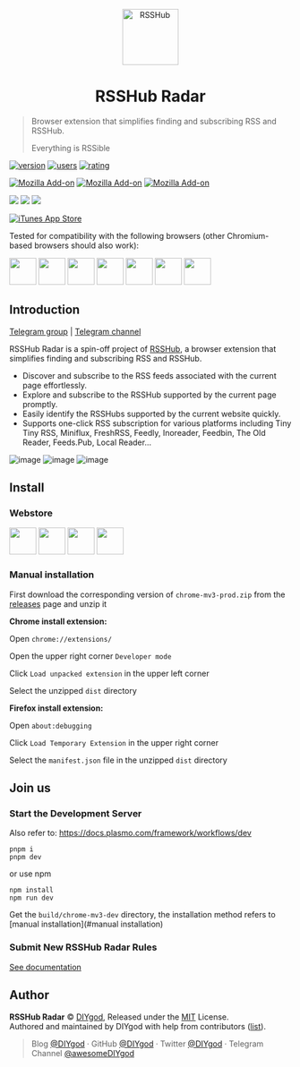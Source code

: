 <p align="center">
<img src="https://i.loli.net/2019/04/23/5cbeb7e41414c.png" alt="RSSHub" width="100">
</p>
<h1 align="center">RSSHub Radar</h1>

> Browser extension that simplifies finding and subscribing RSS and RSSHub.
>
> Everything is RSSible

[![version](https://img.shields.io/chrome-web-store/v/kefjpfngnndepjbopdmoebkipbgkggaa.svg?style=flat-square&logo=googlechrome&logoColor=fff)](https://chrome.google.com/webstore/detail/kefjpfngnndepjbopdmoebkipbgkggaa)
[![users](https://img.shields.io/chrome-web-store/users/kefjpfngnndepjbopdmoebkipbgkggaa.svg?style=flat-square)](https://chrome.google.com/webstore/detail/kefjpfngnndepjbopdmoebkipbgkggaa)
[![rating](https://img.shields.io/chrome-web-store/rating/kefjpfngnndepjbopdmoebkipbgkggaa.svg?style=flat-square)](https://chrome.google.com/webstore/detail/kefjpfngnndepjbopdmoebkipbgkggaa)

[![Mozilla Add-on](https://img.shields.io/amo/v/rsshub-radar?style=flat-square&logo=firefoxbrowser&logoColor=fff)](https://addons.mozilla.org/zh-CN/firefox/addon/rsshub-radar/)
[![Mozilla Add-on](https://img.shields.io/amo/users/rsshub-radar?color=%2344cc11&style=flat-square)](https://addons.mozilla.org/zh-CN/firefox/addon/rsshub-radar/)
[![Mozilla Add-on](https://img.shields.io/amo/rating/rsshub-radar?style=flat-square)](https://addons.mozilla.org/zh-CN/firefox/addon/rsshub-radar/)

[![](https://img.shields.io/badge/dynamic/json?label=edge%20add-on&prefix=v&query=%24.version&url=https%3A%2F%2Fmicrosoftedge.microsoft.com%2Faddons%2Fgetproductdetailsbycrxid%2Fgangkeiaobmjcjokiofpkfpcobpbmnln&style=flat-square&logo=microsoftedge&logoColor=fff)](https://microsoftedge.microsoft.com/addons/detail/arxivutils/gangkeiaobmjcjokiofpkfpcobpbmnln)
[![](https://img.shields.io/badge/dynamic/json?label=users&query=%24.activeInstallCount&url=https%3A%2F%2Fmicrosoftedge.microsoft.com%2Faddons%2Fgetproductdetailsbycrxid%2Fgangkeiaobmjcjokiofpkfpcobpbmnln&style=flat-square&color=%2344cc11)](https://microsoftedge.microsoft.com/addons/detail/arxivutils/gangkeiaobmjcjokiofpkfpcobpbmnln)
[![](https://img.shields.io/badge/dynamic/json?label=rating&suffix=/5&query=%24.averageRating&url=https%3A%2F%2Fmicrosoftedge.microsoft.com%2Faddons%2Fgetproductdetailsbycrxid%2Fgangkeiaobmjcjokiofpkfpcobpbmnln&style=flat-square&color=%2344cc11)](https://microsoftedge.microsoft.com/addons/detail/arxivutils/gangkeiaobmjcjokiofpkfpcobpbmnln)

[![iTunes App Store](https://img.shields.io/itunes/v/1610744717?label=apple%20app%20store&style=flat-square&logo=appstore&logoColor=fff)](https://apps.apple.com/us/app/rsshub-radar/id1610744717)

Tested for compatibility with the following browsers (other Chromium-based browsers should also work):

<a href="https://chrome.google.com/webstore/detail/kefjpfngnndepjbopdmoebkipbgkggaa"><img src="https://raw.githubusercontent.com/alrra/browser-logos/main/src/chrome/chrome_128x128.png" width="48" /></a>
<a href="https://microsoftedge.microsoft.com/addons/detail/gangkeiaobmjcjokiofpkfpcobpbmnln"><img src="https://raw.githubusercontent.com/alrra/browser-logos/main/src/edge/edge_128x128.png" width="48" /></a>
<a href="https://addons.mozilla.org/zh-CN/firefox/addon/rsshub-radar/"><img src="https://raw.githubusercontent.com/alrra/browser-logos/main/src/firefox/firefox_128x128.png" width="48" /></a>
<a href="https://apps.apple.com/us/app/rsshub-radar/id1610744717?l=zh&mt=12"><img src="https://raw.githubusercontent.com/alrra/browser-logos/main/src/safari/safari_128x128.png" width="48" /></a>
<a href="https://chrome.google.com/webstore/detail/kefjpfngnndepjbopdmoebkipbgkggaa"><img src="https://i.imgur.com/ofOUkIB.png" width="48" /></a>
<a href="https://chrome.google.com/webstore/detail/kefjpfngnndepjbopdmoebkipbgkggaa"><img src="https://i.imgur.com/9RH7UNb.png" width="48" /></a>
<a href="https://chrome.google.com/webstore/detail/kefjpfngnndepjbopdmoebkipbgkggaa"><img src="https://raw.githubusercontent.com/alrra/browser-logos/main/src/vivaldi/vivaldi_128x128.png" width="48" /></a>

## Introduction

[Telegram group](https://t.me/rsshub) | [Telegram channel](https://t.me/awesomeRSSHub)

RSSHub Radar is a spin-off project of [RSSHub](https://github.com/DIYgod/RSSHub), a browser extension that simplifies finding and subscribing RSS and RSSHub.

- Discover and subscribe to the RSS feeds associated with the current page effortlessly.
- Explore and subscribe to the RSSHub supported by the current page promptly.
- Easily identify the RSSHubs supported by the current website quickly.
- Supports one-click RSS subscription for various platforms including Tiny Tiny RSS, Miniflux, FreshRSS, Feedly, Inoreader, Feedbin, The Old Reader, Feeds.Pub, Local Reader...

![image](https://github.com/DIYgod/RSSHub-Radar/assets/8266075/3474727c-fa8c-4949-bd86-afc3a471a020)
![image](https://github.com/DIYgod/RSSHub-Radar/assets/8266075/42103b61-cb13-489a-b00b-c8c786a4cc30)
![image](https://github.com/DIYgod/RSSHub-Radar/assets/8266075/72d7a96f-90bf-46d8-804c-0809ab71a3cf)

## Install

### Webstore

<a href="https://chrome.google.com/webstore/detail/kefjpfngnndepjbopdmoebkipbgkggaa"><img src="https://raw.githubusercontent.com/alrra/browser-logos/main/src/chrome/chrome_128x128.png" width="48" /></a>
<a href="https://microsoftedge.microsoft.com/addons/detail/gangkeiaobmjcjokiofpkfpcobpbmnln"><img src="https://raw.githubusercontent.com/alrra/browser-logos/main/src/edge/edge_128x128.png" width="48" /></a>
<a href="https://addons.mozilla.org/zh-CN/firefox/addon/rsshub-radar/"><img src="https://raw.githubusercontent.com/alrra/browser-logos/main/src/firefox/firefox_128x128.png" width="48" /></a>
<a href="https://apps.apple.com/us/app/rsshub-radar/id1610744717?l=zh&mt=12"><img src="https://raw.githubusercontent.com/alrra/browser-logos/main/src/safari/safari_128x128.png" width="48" /></a>

### Manual installation

First download the corresponding version of `chrome-mv3-prod.zip` from the [releases](https://github.com/DIYgod/RSSHub-Radar/releases) page and unzip it

**Chrome install extension:**

Open `chrome://extensions/`

Open the upper right corner `Developer mode`

Click `Load unpacked extension` in the upper left corner

Select the unzipped `dist` directory

**Firefox install extension:**

Open `about:debugging`

Click `Load Temporary Extension` in the upper right corner

Select the `manifest.json` file in the unzipped `dist` directory

## Join us

### Start the Development Server

Also refer to: https://docs.plasmo.com/framework/workflows/dev

```
pnpm i
pnpm dev
```

or use npm

```
npm install
npm run dev
```

Get the `build/chrome-mv3-dev` directory, the installation method refers to [manual installation](#manual installation)

### Submit New RSSHub Radar Rules

[See documentation](https://docs.rsshub.app/joinus/new-radar)

## Author

**RSSHub Radar** © [DIYgod](https://github.com/DIYgod), Released under the [MIT](./LICENSE) License.<br>
Authored and maintained by DIYgod with help from contributors ([list](https://github.com/DIYgod/RSSHub-radar/contributors)).

> Blog [@DIYgod](https://diygod.cc) · GitHub [@DIYgod](https://github.com/DIYgod) · Twitter [@DIYgod](https://twitter.com/DIYgod) · Telegram Channel [@awesomeDIYgod](https://t.me/awesomeDIYgod)
